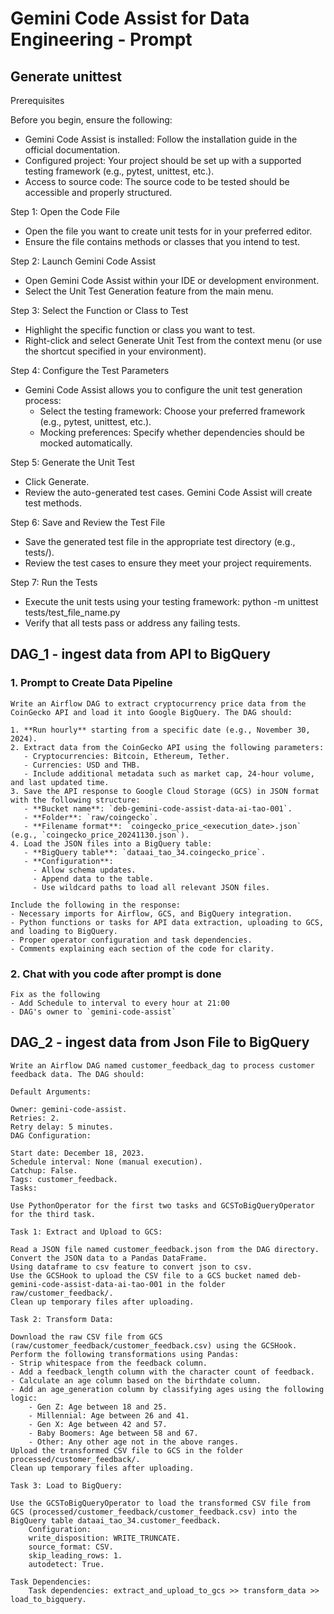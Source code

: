 
# Gemini Code Assist for Data Engineering  - Prompt


## Generate unittest

Prerequisites

Before you begin, ensure the following:
- Gemini Code Assist is installed: Follow the installation guide in the official documentation.
- Configured project: Your project should be set up with a supported testing framework (e.g., pytest, unittest, etc.).
- Access to source code: The source code to be tested should be accessible and properly structured.

Step 1: Open the Code File
- Open the file you want to create unit tests for in your preferred editor.
- Ensure the file contains methods or classes that you intend to test.

Step 2: Launch Gemini Code Assist
- Open Gemini Code Assist within your IDE or development environment.
- Select the Unit Test Generation feature from the main menu.

Step 3: Select the Function or Class to Test
- Highlight the specific function or class you want to test.
- Right-click and select Generate Unit Test from the context menu (or use the shortcut specified in your environment).

Step 4: Configure the Test Parameters
- Gemini Code Assist allows you to configure the unit test generation process:
    - Select the testing framework: Choose your preferred framework (e.g., pytest, unittest, etc.).
    - Mocking preferences: Specify whether dependencies should be mocked automatically.

Step 5: Generate the Unit Test
- Click Generate.
- Review the auto-generated test cases. Gemini Code Assist will create test methods.

Step 6: Save and Review the Test File
- Save the generated test file in the appropriate test directory (e.g., tests/).
- Review the test cases to ensure they meet your project requirements.

Step 7: Run the Tests
- Execute the unit tests using your testing framework: python -m unittest tests/test_file_name.py
- Verify that all tests pass or address any failing tests.

## DAG_1 - ingest data from API to BigQuery

### 1. Prompt to Create Data Pipeline 

```
Write an Airflow DAG to extract cryptocurrency price data from the CoinGecko API and load it into Google BigQuery. The DAG should:

1. **Run hourly** starting from a specific date (e.g., November 30, 2024).
2. Extract data from the CoinGecko API using the following parameters:
   - Cryptocurrencies: Bitcoin, Ethereum, Tether.
   - Currencies: USD and THB.
   - Include additional metadata such as market cap, 24-hour volume, and last updated time.
3. Save the API response to Google Cloud Storage (GCS) in JSON format with the following structure:
   - **Bucket name**: `deb-gemini-code-assist-data-ai-tao-001`.
   - **Folder**: `raw/coingecko`.
   - **Filename format**: `coingecko_price_<execution_date>.json` (e.g., `coingecko_price_20241130.json`).
4. Load the JSON files into a BigQuery table:
   - **BigQuery table**: `dataai_tao_34.coingecko_price`.
   - **Configuration**:
     - Allow schema updates.
     - Append data to the table.
     - Use wildcard paths to load all relevant JSON files.

Include the following in the response:
- Necessary imports for Airflow, GCS, and BigQuery integration.
- Python functions or tasks for API data extraction, uploading to GCS, and loading to BigQuery.
- Proper operator configuration and task dependencies.
- Comments explaining each section of the code for clarity.
```

### 2. Chat with you code after prompt is done
```
Fix as the following 
- Add Schedule to interval to every hour at 21:00 
- DAG's owner to `gemini-code-assist`
```

## DAG_2 - ingest data from Json File to BigQuery

```
Write an Airflow DAG named customer_feedback_dag to process customer feedback data. The DAG should:

Default Arguments:

Owner: gemini-code-assist.
Retries: 2.
Retry delay: 5 minutes.
DAG Configuration:

Start date: December 18, 2023.
Schedule interval: None (manual execution).
Catchup: False.
Tags: customer_feedback.
Tasks:

Use PythonOperator for the first two tasks and GCSToBigQueryOperator for the third task.

Task 1: Extract and Upload to GCS:

Read a JSON file named customer_feedback.json from the DAG directory.
Convert the JSON data to a Pandas DataFrame.
Using dataframe to csv feature to convert json to csv.
Use the GCSHook to upload the CSV file to a GCS bucket named deb-gemini-code-assist-data-ai-tao-001 in the folder raw/customer_feedback/.
Clean up temporary files after uploading.

Task 2: Transform Data:

Download the raw CSV file from GCS (raw/customer_feedback/customer_feedback.csv) using the GCSHook.
Perform the following transformations using Pandas:
- Strip whitespace from the feedback column.
- Add a feedback_length column with the character count of feedback.
- Calculate an age column based on the birthdate column.
- Add an age_generation column by classifying ages using the following logic:
    - Gen Z: Age between 18 and 25.
    - Millennial: Age between 26 and 41.
    - Gen X: Age between 42 and 57.
    - Baby Boomers: Age between 58 and 67.
    - Other: Any other age not in the above ranges.
Upload the transformed CSV file to GCS in the folder processed/customer_feedback/.
Clean up temporary files after uploading.

Task 3: Load to BigQuery:

Use the GCSToBigQueryOperator to load the transformed CSV file from GCS (processed/customer_feedback/customer_feedback.csv) into the BigQuery table dataai_tao_34.customer_feedback.
    Configuration:
    write_disposition: WRITE_TRUNCATE.
    source_format: CSV.
    skip_leading_rows: 1.
    autodetect: True.

Task Dependencies:
    Task dependencies: extract_and_upload_to_gcs >> transform_data >> load_to_bigquery.
```